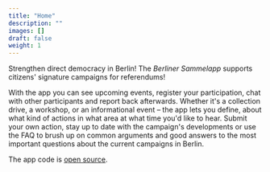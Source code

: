 ```yaml
---
title: "Home"
description: ""
images: []
draft: false
weight: 1
---
```


Strengthen direct democracy in Berlin! The _Berliner Sammelapp_ supports citizens' signature campaigns for referendums!

With the app you can see upcoming events, register your participation, chat with other participants and report back afterwards. Whether it's a collection drive, a workshop, or an informational event – the app lets you define, about what kind of actions in what area at what time you'd like to hear. Submit your own action, stay up to date with the campaign's developments or use the FAQ to brush up on common arguments and good answers to the most important questions about the current campaigns in Berlin.

The app code is [open source](https://gitlab.com/kybernetik/multi-sammel-app).
